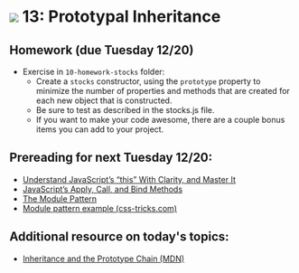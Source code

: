 # ![](https://ga-dash.s3.amazonaws.com/production/assets/logo-9f88ae6c9c3871690e33280fcf557f33.png) 13: Prototypal Inheritance

## Homework (due Tuesday 12/20)

- Exercise in `10-homework-stocks` folder:
    - Create a `stocks` constructor, using the `prototype` property to minimize the number of properties and methods that are created for each new object that is constructed. 
    - Be sure to test as described in the stocks.js file.
    - If you want to make your code awesome, there are a couple bonus items you can add to your project.

## Prereading for next Tuesday 12/20:

- [Understand JavaScript’s “this” With Clarity, and Master It](http://javascriptissexy.com/understand-javascripts-this-with-clarity-and-master-it/)
- [JavaScript’s Apply, Call, and Bind Methods](http://javascriptissexy.com/javascript-apply-call-and-bind-methods-are-essential-for-javascript-professionals/)
- [The Module Pattern](https://addyosmani.com/resources/essentialjsdesignpatterns/book/)
- [Module pattern example (css-tricks.com)](https://css-tricks.com/how-do-you-structure-javascript-the-module-pattern-edition/)

## Additional resource on today's topics:

- [Inheritance and the Prototype Chain (MDN)](https://developer.mozilla.org/en-US/docs/Web/JavaScript/Inheritance_and_the_prototype_chain)
